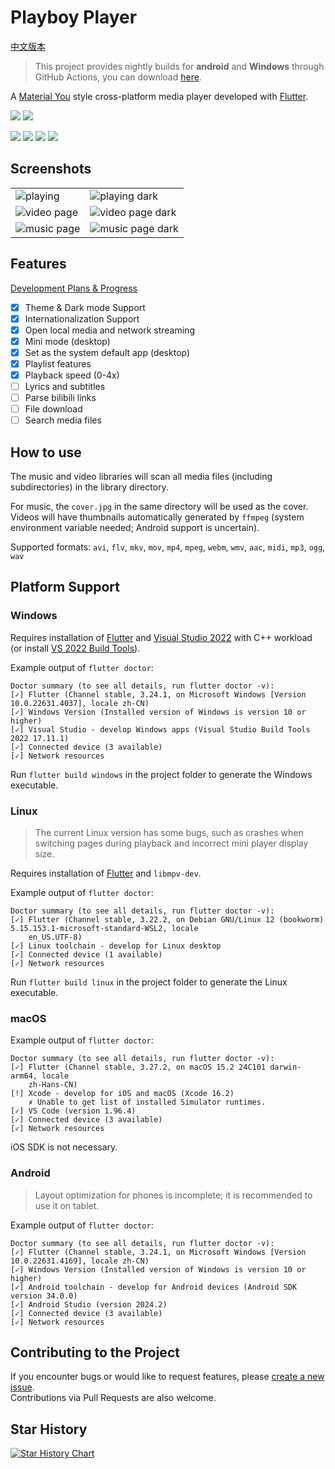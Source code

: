 # Playboy Player

[中文版本](./README.md)

> This project provides nightly builds for **android** and **Windows** through GitHub Actions, you can download [here](https://github.com/Playboy-Player/Playboy/actions).

A [Material You](https://m3.material.io/) style cross-platform media player developed with [Flutter](https://flutter.dev/).

![](https://m3-markdown-badges.vercel.app/stars/7/2/Playboy-Player/Playboy)
![](https://m3-markdown-badges.vercel.app/issues/1/2/Playboy-Player/Playboy)

![](https://ziadoua.github.io/m3-Markdown-Badges/badges/Windows/windows3.svg)
![](https://ziadoua.github.io/m3-Markdown-Badges/badges/Linux/linux3.svg)
![](https://ziadoua.github.io/m3-Markdown-Badges/badges/macOS/macos3.svg)
![](https://ziadoua.github.io/m3-Markdown-Badges/badges/Android/android3.svg)

## Screenshots

<table>
  <tr>
    <td>
      <img src='./screenshots/screenshot4.png' alt="playing">
    </td>
    <td>
      <img src='./screenshots/screenshot1.png' alt="playing dark">
    </td>
  </tr>
  <tr>
    <td>
      <img src='./screenshots/screenshot5.png' alt="video page">
    </td>
    <td>
      <img src='./screenshots/screenshot2.png' alt="video page dark">
    </td>
  </tr>
  <tr>
    <td>
      <img src='./screenshots/screenshot6.png' alt="music page">
    </td>
    <td>
      <img src='./screenshots/screenshot3.png' alt="music page dark">
    </td>
  </tr>
</table>

## Features

[Development Plans & Progress](https://github.com/orgs/Playboy-Player/projects/3)

- [x] Theme & Dark mode Support
- [x] Internationalization Support
- [x] Open local media and network streaming
- [x] Mini mode (desktop)
- [x] Set as the system default app (desktop)
- [x] Playlist features
- [x] Playback speed (0-4x)
- [ ] Lyrics and subtitles
- [ ] Parse bilibili links
- [ ] File download
- [ ] Search media files

## How to use

The music and video libraries will scan all media files (including subdirectories) in the library directory.

For music, the `cover.jpg` in the same directory will be used as the cover. Videos will have thumbnails automatically generated by `ffmpeg` (system environment variable needed; Android support is uncertain).

Supported formats: `avi`, `flv`, `mkv`, `mov`, `mp4`, `mpeg`, `webm`, `wmv`, `aac`, `midi`, `mp3`, `ogg`, `wav`

## Platform Support

### Windows

Requires installation of [Flutter](https://docs.flutter.dev/get-started/install/windows/desktop?tab=vscode) and [Visual Studio 2022](https://visualstudio.microsoft.com/zh-hans/downloads/) with C++ workload (or install [VS 2022 Build Tools](https://aka.ms/vs/17/release/vs_BuildTools.exe)).

Example output of `flutter doctor`:

```
Doctor summary (to see all details, run flutter doctor -v):
[✓] Flutter (Channel stable, 3.24.1, on Microsoft Windows [Version 10.0.22631.4037], locale zh-CN)
[✓] Windows Version (Installed version of Windows is version 10 or higher)
[✓] Visual Studio - develop Windows apps (Visual Studio Build Tools 2022 17.11.1)
[✓] Connected device (3 available)
[✓] Network resources
```

Run `flutter build windows` in the project folder to generate the Windows executable.

### Linux

> The current Linux version has some bugs, such as crashes when switching pages during playback and incorrect mini player display size.

Requires installation of [Flutter](https://docs.flutter.dev/get-started/install/linux) and `libmpv-dev`.

Example output of `flutter doctor`:

```
Doctor summary (to see all details, run flutter doctor -v):
[✓] Flutter (Channel stable, 3.22.2, on Debian GNU/Linux 12 (bookworm) 5.15.153.1-microsoft-standard-WSL2, locale
    en_US.UTF-8)
[✓] Linux toolchain - develop for Linux desktop
[✓] Connected device (1 available)
[✓] Network resources 
```

Run `flutter build linux` in the project folder to generate the Linux executable.

### macOS

Example output of `flutter doctor`:

```
Doctor summary (to see all details, run flutter doctor -v):
[✓] Flutter (Channel stable, 3.27.2, on macOS 15.2 24C101 darwin-arm64, locale
    zh-Hans-CN)
[!] Xcode - develop for iOS and macOS (Xcode 16.2)
    ✗ Unable to get list of installed Simulator runtimes.
[✓] VS Code (version 1.96.4)
[✓] Connected device (3 available)
[✓] Network resources
```

iOS SDK is not necessary.

### Android

> Layout optimization for phones is incomplete; it is recommended to use it on tablet.

Example output of `flutter doctor`:

```
Doctor summary (to see all details, run flutter doctor -v):
[✓] Flutter (Channel stable, 3.24.1, on Microsoft Windows [Version 10.0.22631.4169], locale zh-CN)
[✓] Windows Version (Installed version of Windows is version 10 or higher)
[✓] Android toolchain - develop for Android devices (Android SDK version 34.0.0)
[✓] Android Studio (version 2024.2)
[✓] Connected device (3 available)
[✓] Network resources
```

## Contributing to the Project

If you encounter bugs or would like to request features, please [create a new issue](https://github.com/Playboy-Player/Playboy/issues/new).  
Contributions via Pull Requests are also welcome.

## Star History

[![Star History Chart](https://api.star-history.com/svg?repos=Playboy-Player/Playboy&type=Date)](https://star-history.com/#Playboy-Player/Playboy&Date)